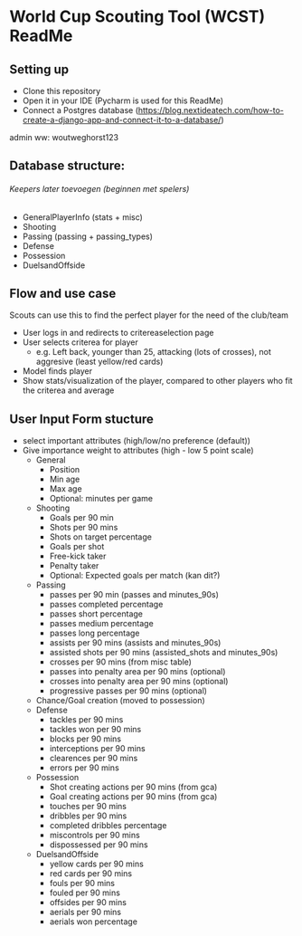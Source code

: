 # World Cup Scouting Tool (WCST) ReadMe

## Setting up
- Clone this repository
- Open it in your IDE (Pycharm is used for this ReadMe)
- Connect a Postgres database (https://blog.nextideatech.com/how-to-create-a-django-app-and-connect-it-to-a-database/)


 
admin
ww: woutweghorst123


## Database structure:
###### Keepers later toevoegen (beginnen met spelers)

- GeneralPlayerInfo (stats + misc)
- Shooting
- Passing (passing + passing_types)
- Defense
- Possession
- DuelsandOffside

## Flow and use case
Scouts can use this to find the perfect player for the need of the club/team
- User logs in and redirects to critereaselection page
- User selects criterea for player
  - e.g. Left back, younger than 25, attacking (lots of crosses), not aggresive (least yellow/red cards)
- Model finds player
- Show stats/visualization of the player, compared to other players who fit the criterea and average


## User Input Form stucture
- select important attributes (high/low/no preference (default))
- Give importance weight to attributes (high - low 5 point scale)
  - General
    - Position 
    - Min age
    - Max age
    - Optional: minutes per game
  - Shooting
    - Goals per 90 min
    - Shots per 90 mins
    - Shots on target percentage
    - Goals per shot
    - Free-kick taker
    - Penalty taker
    - Optional: Expected goals per match (kan dit?)
  - Passing
    - passes per 90 min (passes and minutes_90s)
    - passes completed percentage
    - passes short percentage
    - passes medium percentage
    - passes long percentage
    - assists per 90 mins (assists and minutes_90s)
    - assisted shots per 90 mins (assisted_shots and minutes_90s)
    - crosses per 90 mins (from misc table)
    - passes into penalty area per 90 mins (optional)
    - crosses into penalty area per 90 mins (optional)
    - progressive passes per 90 mins (optional)
  - Chance/Goal creation (moved to possession)
  - Defense
      - tackles per 90 mins
      - tackles won per 90 mins
      - blocks per 90 mins
      - interceptions per 90 mins
      - clearences per 90 mins
      - errors per 90 mins
  - Possession
      - Shot creating actions per 90 mins (from gca)
      - Goal creating actions per 90 mins (from gca)
      - touches per 90 mins
      - dribbles per 90 mins
      - completed dribbles percentage
      - miscontrols per 90 mins
      - dispossessed per 90 mins
  - DuelsandOffside
      - yellow cards per 90 mins
      - red cards per 90 mins
      - fouls per 90 mins
      - fouled per 90 mins
      - offsides per 90 mins
      - aerials per 90 mins
      - aerials won percentage